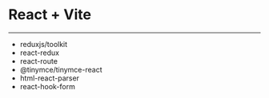 # React + Vite 

---
<ul>
    <li>reduxjs/toolkit</li>
    <li>react-redux</li>
    <li>react-route</li>
    <li>@tinymce/tinymce-react</li>
    <li>html-react-parser</li>
    <li>react-hook-form</li>
</ul>